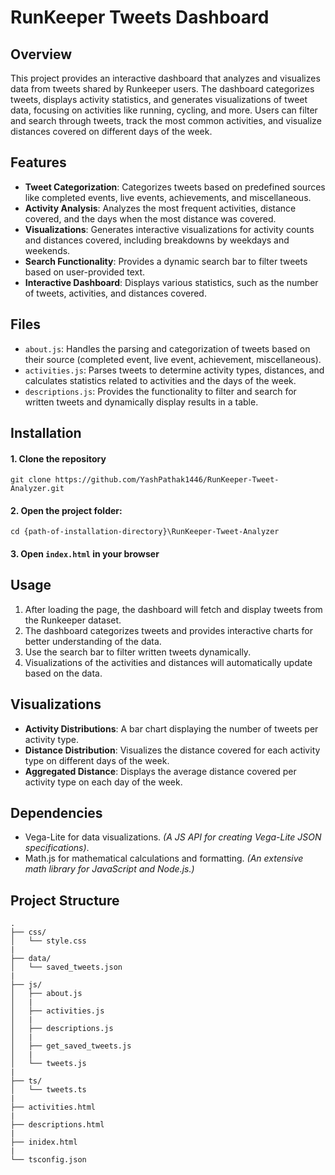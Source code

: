 # RunKeeper Tweets Dashboard

## Overview
This project provides an interactive dashboard that analyzes and visualizes data from tweets shared by Runkeeper users. The dashboard categorizes tweets, displays activity statistics, and generates visualizations of tweet data, focusing on activities like running, cycling, and more. Users can filter and search through tweets, track the most common activities, and visualize distances covered on different days of the week.

## Features
- **Tweet Categorization**: Categorizes tweets based on predefined sources like completed events, live events, achievements, and miscellaneous.
- **Activity Analysis**: Analyzes the most frequent activities, distance covered, and the days when the most distance was covered.
- **Visualizations**: Generates interactive visualizations for activity counts and distances covered, including breakdowns by weekdays and weekends.
- **Search Functionality**: Provides a dynamic search bar to filter tweets based on user-provided text.
- **Interactive Dashboard**: Displays various statistics, such as the number of tweets, activities, and distances covered.

## Files

- ```about.js```: Handles the parsing and categorization of tweets based on their source (completed event, live event, achievement, miscellaneous).
- ```activities.js```: Parses tweets to determine activity types, distances, and calculates statistics related to activities and the days of the week.
- ```descriptions.js```: Provides the functionality to filter and search for written tweets and dynamically display results in a table.

## Installation
#### 1. Clone the repository
```git clone https://github.com/YashPathak1446/RunKeeper-Tweet-Analyzer.git```

#### 2. Open the project folder:
```cd {path-of-installation-directory}\RunKeeper-Tweet-Analyzer```

#### 3. Open ```index.html``` in your browser

## Usage
1. After loading the page, the dashboard will fetch and display tweets from the Runkeeper dataset.
2. The dashboard categorizes tweets and provides interactive charts for better understanding of the data.
3. Use the search bar to filter written tweets dynamically.
4. Visualizations of the activities and distances will automatically update based on the data.

## Visualizations

- **Activity Distributions**: A bar chart displaying the number of tweets per activity type.
- **Distance Distribution**: Visualizes the distance covered for each activity type on different days of the week.
- **Aggregated Distance**: Displays the average distance covered per activity type on each day of the week.

## Dependencies
- Vega-Lite for data visualizations. *(A JS API for creating Vega-Lite JSON specifications)*.
- Math.js for mathematical calculations and formatting. *(An extensive math library for JavaScript and Node.js.)*

## Project Structure
```
.
├── css/
│   └── style.css
|         
├── data/
│   └── saved_tweets.json
|
├── js/
│   ├── about.js
│   |
│   ├── activities.js
│   |
│   ├── descriptions.js
│   |
│   ├── get_saved_tweets.js
│   |
│   └── tweets.js
|
├── ts/
│   └── tweets.ts
|
├── activities.html
|
├── descriptions.html
|
├── inidex.html
|
└── tsconfig.json
